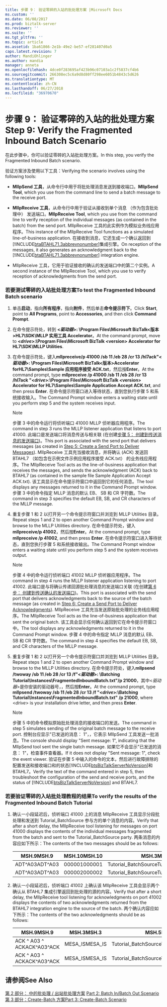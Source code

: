 ```yaml
---
title: 步骤 9： 验证零碎的入站的批处理方案 |Microsoft Docs
ms.custom: ''
ms.date: 06/08/2017
ms.prod: biztalk-server
ms.reviewer: ''
ms.suite: ''
ms.tgt_pltfrm: ''
ms.topic: article
ms.assetid: 1ba61866-2e1b-49e2-be57-ef281407d0a5
caps.latest.revision: 7
author: MandiOhlinger
ms.author: mandia
manager: anneta
ms.openlocfilehash: 4dce0f283695af423b96c07103a1c2f5837cf4b6
ms.sourcegitcommit: 266308ec5c6a9d8d80ff298ee6051b4843c5d626
ms.translationtype: MT
ms.contentlocale: zh-CN
ms.lasthandoff: 06/27/2018
ms.locfileid: "36970670"
---
```

# <a name="step-9-verify-the-fragmented-inbound-batch-scenario"></a><span data-ttu-id="a96f7-102">步骤 9： 验证零碎的入站的批处理方案</span><span class="sxs-lookup"><span data-stu-id="a96f7-102">Step 9: Verify the Fragmented Inbound Batch Scenario</span></span>
<span data-ttu-id="a96f7-103">在此步骤中，你可以验证零碎的入站批处理方案。</span><span class="sxs-lookup"><span data-stu-id="a96f7-103">In this step, you verify the Fragmented Inbound Batch scenario.</span></span>  
  
 <span data-ttu-id="a96f7-104">验证方案涉及使用以下工具：</span><span class="sxs-lookup"><span data-stu-id="a96f7-104">Verifying the scenario involves using the following tools:</span></span>  
  
- <span data-ttu-id="a96f7-105">**MllpSend 工具**，从命令行中用于将批处理消息发送到接收端口。</span><span class="sxs-lookup"><span data-stu-id="a96f7-105">**MllpSend Tool**, which you use from the command line to send a batch message to the receive port.</span></span>  
  
- <span data-ttu-id="a96f7-106">**MllpReceive 工具**，从命令行中用于验证从接收到单个消息 （作为包含批处理中） 发送端口。</span><span class="sxs-lookup"><span data-stu-id="a96f7-106">**MllpReceive Tool**, which you use from the command line to verify reception of the individual messages (as contained in the batch) from the send port.</span></span> <span data-ttu-id="a96f7-107">MllpReceive 工具的此实例作为模拟业务线应用程序。</span><span class="sxs-lookup"><span data-stu-id="a96f7-107">This instance of the MllpReceive Tool functions as a simulated line-of-business application.</span></span> <span data-ttu-id="a96f7-108">在接收到消息，它还生成一个确认返回到[!INCLUDE[btaBTAHL71.3abbrevnonumber](../../includes/btabtahl71-3abbrevnonumber-md.md)]集成引擎。</span><span class="sxs-lookup"><span data-stu-id="a96f7-108">On reception of the messages, it also generates an acknowledgment back to the [!INCLUDE[btaBTAHL71.3abbrevnonumber](../../includes/btabtahl71-3abbrevnonumber-md.md)] integration engine.</span></span>  
  
- <span data-ttu-id="a96f7-109">MllpReceive 工具，它用于验证接收的确认的发送端口中的第二个实例。</span><span class="sxs-lookup"><span data-stu-id="a96f7-109">A second instance of the MllpReceive Tool, which you use to verify reception of acknowledgments from the send port.</span></span>  
  
### <a name="to-test-the-fragmented-inbound-batch-scenario"></a><span data-ttu-id="a96f7-110">若要测试零碎的入站批处理方案</span><span class="sxs-lookup"><span data-stu-id="a96f7-110">To test the Fragmented Inbound Batch scenario</span></span>  
  
1. <span data-ttu-id="a96f7-111">单击**启动**，指向**所有程序**，指向**附件**，然后单击**命令提示符下**。</span><span class="sxs-lookup"><span data-stu-id="a96f7-111">Click **Start**, point to **All Programs**, point to **Accessories**, and then click **Command Prompt**.</span></span>  
  
2. <span data-ttu-id="a96f7-112">在命令提示符处，转到 **\<*驱动器*\>: \Program Files\Microsoft BizTalk\<版本\>HL7\SDK\MLLP 实用工具 Accelerator**。</span><span class="sxs-lookup"><span data-stu-id="a96f7-112">At the command prompt, move to **\<*drive*\>:\Program Files\Microsoft BizTalk \<version\> Accelerator for HL7\SDK\MLLP Utilities**.</span></span>  
  
3. <span data-ttu-id="a96f7-113">在命令提示符处，键入**mllpreceive/p 41000 /sb 11 /eb 28 /cr 13 /hl7ack"\<*驱动器*\>: \Program Files\Microsoft BizTalk\<版本\>Accelerator forHL7\Samples\Sample 应用程序接受 ACK.txt**，然后按**Enter**。</span><span class="sxs-lookup"><span data-stu-id="a96f7-113">At the command prompt, type **mllpreceive /p 41000 /sb 11 /eb 28 /cr 13 /hl7ack "\<*drive*\>:\Program Files\Microsoft BizTalk \<version\> Accelerator for HL7\Samples\Sample Application Accept ACK.txt**, and then press **Enter**.</span></span> <span data-ttu-id="a96f7-114">在命令提示符窗口进入等待状态，直到您执行步骤 5 和系统接收输入。</span><span class="sxs-lookup"><span data-stu-id="a96f7-114">The Command Prompt window enters a waiting state until you perform step 5 and the system receives input.</span></span>  
  
   > [!NOTE]
   >  <span data-ttu-id="a96f7-115">步骤 3 中的命令运行将侦听端口 41000 MLLP 侦听器应用程序。</span><span class="sxs-lookup"><span data-stu-id="a96f7-115">The command in step 3 runs the MLLP listener application that listens to port 41000.</span></span> <span data-ttu-id="a96f7-116">此端口是发送端口将消息传送与相关联 (在创建[步骤 5： 创建到传送消息的发送端口](../../adapters-and-accelerators/accelerator-hl7/step-5-create-a-send-port-to-deliver-messages.md))。</span><span class="sxs-lookup"><span data-stu-id="a96f7-116">This port is associated with the send port that delivers messages (as created in [Step 5: Create a Send Port to Deliver Messages](../../adapters-and-accelerators/accelerator-hl7/step-5-create-a-send-port-to-deliver-messages.md)).</span></span> <span data-ttu-id="a96f7-117">MllpReceive 工具充当接收消息，并将确认 (ACK) 发送回 BTAHL7 （如包含在示例文件示例应用程序接受 ACK.txt） 的业务线应用程序。</span><span class="sxs-lookup"><span data-stu-id="a96f7-117">The MllpReceive Tool acts as the line-of-business application that receives the messages, and sends the acknowledgment (ACK) back to BTAHL7 (as contained in the sample file Sample Application Accept ACK.txt).</span></span> <span data-ttu-id="a96f7-118">该工具显示在命令提示符窗口中返回到它的任何消息。</span><span class="sxs-lookup"><span data-stu-id="a96f7-118">The tool displays any messages returned to it in the Command Prompt window.</span></span> <span data-ttu-id="a96f7-119">步骤 3 中的命令指定 MLLP 消息的默认 EB、 SB 和 CR 字符数。</span><span class="sxs-lookup"><span data-stu-id="a96f7-119">The command in step 3 specifies the default EB, SB, and CR characters of the MLLP message.</span></span>  
  
4. <span data-ttu-id="a96f7-120">重复步骤 1 和 2 以打开另一个命令提示符窗口并浏览到 MLLP Utilities 目录。</span><span class="sxs-lookup"><span data-stu-id="a96f7-120">Repeat steps 1 and 2 to open another Command Prompt window and browse to the MLLP Utilities directory.</span></span> <span data-ttu-id="a96f7-121">在命令提示符处，键入**mllpreceive/p 41002**，然后按**Enter**。</span><span class="sxs-lookup"><span data-stu-id="a96f7-121">At the command prompt, type **mllpreceive /p 41002**, and then press **Enter**.</span></span> <span data-ttu-id="a96f7-122">在命令提示符窗口进入等待状态，直到您执行步骤 5 和系统接收输出。</span><span class="sxs-lookup"><span data-stu-id="a96f7-122">The Command Prompt window enters a waiting state until you perform step 5 and the system receives output.</span></span>  
  
   > [!NOTE]
   >  <span data-ttu-id="a96f7-123">步骤 4 中的命令运行侦听端口 41002 MLLP 侦听器应用程序。</span><span class="sxs-lookup"><span data-stu-id="a96f7-123">The command in step 4 runs the MLLP listener application listening to port 41002.</span></span> <span data-ttu-id="a96f7-124">此端口是与将确认传递回源批处理消息的发送端口关联 (在创建[第 6 步： 创建到传送确认的发送端口](../../adapters-and-accelerators/accelerator-hl7/step-6-create-a-send-port-to-deliver-acknowledgments.md))。</span><span class="sxs-lookup"><span data-stu-id="a96f7-124">This port is associated with the send port that delivers acknowledgments back to the source of the batch message (as created in [Step 6: Create a Send Port to Deliver Acknowledgments](../../adapters-and-accelerators/accelerator-hl7/step-6-create-a-send-port-to-deliver-acknowledgments.md)).</span></span> <span data-ttu-id="a96f7-125">MllpReceive 工具充当发送原始批处理的业务线应用程序。</span><span class="sxs-lookup"><span data-stu-id="a96f7-125">The MllpReceive Tool acts as the line-of-business application that sent the original batch.</span></span> <span data-ttu-id="a96f7-126">该工具会显示任何确认返回到它在命令提示符窗口中。</span><span class="sxs-lookup"><span data-stu-id="a96f7-126">The tool displays any acknowledgments returned to it in the Command Prompt window.</span></span> <span data-ttu-id="a96f7-127">步骤 4 中的命令指定 MLLP 消息的默认 EB、 SB 和 CR 字符数。</span><span class="sxs-lookup"><span data-stu-id="a96f7-127">The command in step 4 specifies the default EB, SB, and CR characters of the MLLP message.</span></span>  
  
5. <span data-ttu-id="a96f7-128">重复步骤 1 和 2 以打开另一个命令提示符窗口并浏览到 MLLP Utilities 目录。</span><span class="sxs-lookup"><span data-stu-id="a96f7-128">Repeat steps 1 and 2 to open another Command Prompt window and browse to the MLLP Utilities directory.</span></span> <span data-ttu-id="a96f7-129">在命令提示符处，键入**mllpsend /twoway /sb 11 /eb 28 /cr 13 /f"\<*驱动器*\>: \Batching Tutorial\Instances\FragmentedInboundBatch.txt"/p 21000**，其中\<*驱动器*\>是你安装的驱动器号，，然后按**Enter**。</span><span class="sxs-lookup"><span data-stu-id="a96f7-129">At the command prompt, type **mllpsend /twoway /sb 11 /eb 28 /cr 13 /f "\<*drive*\>:\Batching Tutorial\Instances\FragmentedInboundBatch.txt" /p 21000**, where \<*drive*\> is your installation drive letter, and then press **Enter**.</span></span>  
  
   > [!NOTE]
   >  <span data-ttu-id="a96f7-130">步骤 5 中的命令模拟原始批处理消息的接收端口的发送。</span><span class="sxs-lookup"><span data-stu-id="a96f7-130">The command in step 5 simulates sending of the original batch message to the receive port.</span></span> <span data-ttu-id="a96f7-131">控制台应显示"已发送的消息： 1"，，它表示 MllpSend 工具发送一批消息。</span><span class="sxs-lookup"><span data-stu-id="a96f7-131">The console should display "Sent message: 1", indicating that the MllpSend tool sent the single batch message.</span></span> <span data-ttu-id="a96f7-132">如果它不会显示"已发送的消息： 1"，检查事件查看器。</span><span class="sxs-lookup"><span data-stu-id="a96f7-132">If it does not display "Sent message: 1", check the event viewer.</span></span> <span data-ttu-id="a96f7-133">验证在步骤 5 中输入的命令的文本，然后进行故障排除的配置发送和接收端口和的状态[!INCLUDE[btsBizTalkServerNoVersion](../../includes/btsbiztalkservernoversion-md.md)]和 BTAHL7。</span><span class="sxs-lookup"><span data-stu-id="a96f7-133">Verify the text of the command entered in step 5, then troubleshoot the configuration of the send and receive ports, and the status of [!INCLUDE[btsBizTalkServerNoVersion](../../includes/btsbiztalkservernoversion-md.md)] and BTAHL7.</span></span>  
  
### <a name="to-verify-the-results-of-the-fragmented-inbound-batch-tutorial"></a><span data-ttu-id="a96f7-134">若要验证零碎的入站批处理教程的结果</span><span class="sxs-lookup"><span data-stu-id="a96f7-134">To verify the results of the Fragmented Inbound Batch Tutorial</span></span>  
  
1.  <span data-ttu-id="a96f7-135">确认一小段延迟后，侦听端口 41000 上的消息 MllpReceive 工具显示分段批处理和发送到 Tutorial_BatchSource 参与方的单个消息的内容。</span><span class="sxs-lookup"><span data-stu-id="a96f7-135">Verify that after a short delay, the MllpReceive tool listening for messages on port 41000 displays the contents of the individual messages fragmented from the batch and sent to the Tutorial_BatchSource party.</span></span> <span data-ttu-id="a96f7-136">两条消息的内容应如下所示：</span><span class="sxs-lookup"><span data-stu-id="a96f7-136">The contents of the two messages should be as follows:</span></span>  
  
    |<span data-ttu-id="a96f7-137">MSH.9</span><span class="sxs-lookup"><span data-stu-id="a96f7-137">MSH.9</span></span>|<span data-ttu-id="a96f7-138">MSH.10</span><span class="sxs-lookup"><span data-stu-id="a96f7-138">MSH.10</span></span>|<span data-ttu-id="a96f7-139">MSH.3</span><span class="sxs-lookup"><span data-stu-id="a96f7-139">MSH.3</span></span>|<span data-ttu-id="a96f7-140">MSH.5</span><span class="sxs-lookup"><span data-stu-id="a96f7-140">MSH.5</span></span>|  
    |-----------|------------|-----------|-----------|  
    |<span data-ttu-id="a96f7-141">ADT^A03</span><span class="sxs-lookup"><span data-stu-id="a96f7-141">ADT^A03</span></span>|<span data-ttu-id="a96f7-142">000001</span><span class="sxs-lookup"><span data-stu-id="a96f7-142">000001</span></span>|<span data-ttu-id="a96f7-143">Tutorial_BatchSource</span><span class="sxs-lookup"><span data-stu-id="a96f7-143">Tutorial_BatchSource</span></span>|<span data-ttu-id="a96f7-144">MESA_IS</span><span class="sxs-lookup"><span data-stu-id="a96f7-144">MESA_IS</span></span>|  
    |<span data-ttu-id="a96f7-145">ADT^A03</span><span class="sxs-lookup"><span data-stu-id="a96f7-145">ADT^A03</span></span>|<span data-ttu-id="a96f7-146">000002</span><span class="sxs-lookup"><span data-stu-id="a96f7-146">000002</span></span>|<span data-ttu-id="a96f7-147">Tutorial_BatchSource</span><span class="sxs-lookup"><span data-stu-id="a96f7-147">Tutorial_BatchSource</span></span>|<span data-ttu-id="a96f7-148">MESA_IS</span><span class="sxs-lookup"><span data-stu-id="a96f7-148">MESA_IS</span></span>|  
  
2.  <span data-ttu-id="a96f7-149">确认一小段延迟后，侦听端口 41002 上确认该 MllpReceive 工具会显示两个确认从 BTAHL7 集成引擎返回到批处理的源的内容。</span><span class="sxs-lookup"><span data-stu-id="a96f7-149">Verify that after a short delay, the MllpReceive tool listening for acknowledgments on port 41002 displays the contents of two acknowledgments returned from the BTAHL7 integration engine to the source of the batch.</span></span> <span data-ttu-id="a96f7-150">两个确认内容应如下所示：</span><span class="sxs-lookup"><span data-stu-id="a96f7-150">The contents of the two acknowledgments should be as follows:</span></span>  
  
    |<span data-ttu-id="a96f7-151">MSH.9</span><span class="sxs-lookup"><span data-stu-id="a96f7-151">MSH.9</span></span>|<span data-ttu-id="a96f7-152">MSH.3</span><span class="sxs-lookup"><span data-stu-id="a96f7-152">MSH.3</span></span>|<span data-ttu-id="a96f7-153">MSH.5</span><span class="sxs-lookup"><span data-stu-id="a96f7-153">MSH.5</span></span>|<span data-ttu-id="a96f7-154">MSA.2</span><span class="sxs-lookup"><span data-stu-id="a96f7-154">MSA.2</span></span>|<span data-ttu-id="a96f7-155">MSA.1</span><span class="sxs-lookup"><span data-stu-id="a96f7-155">MSA.1</span></span>|  
    |-----------|-----------|-----------|-----------|-----------|  
    |<span data-ttu-id="a96f7-156">ACK ^ A03 ^ ACK</span><span class="sxs-lookup"><span data-stu-id="a96f7-156">ACK^A03^ACK</span></span>|<span data-ttu-id="a96f7-157">MESA_IS</span><span class="sxs-lookup"><span data-stu-id="a96f7-157">MESA_IS</span></span>|<span data-ttu-id="a96f7-158">Tutorial_BatchSource</span><span class="sxs-lookup"><span data-stu-id="a96f7-158">Tutorial_BatchSource</span></span>|<span data-ttu-id="a96f7-159">000001</span><span class="sxs-lookup"><span data-stu-id="a96f7-159">000001</span></span>|<span data-ttu-id="a96f7-160">AA</span><span class="sxs-lookup"><span data-stu-id="a96f7-160">AA</span></span>|  
    |<span data-ttu-id="a96f7-161">ACK ^ A03 ^ ACK</span><span class="sxs-lookup"><span data-stu-id="a96f7-161">ACK^A03^ACK</span></span>|<span data-ttu-id="a96f7-162">MESA_IS</span><span class="sxs-lookup"><span data-stu-id="a96f7-162">MESA_IS</span></span>|<span data-ttu-id="a96f7-163">Tutorial_BatchSource</span><span class="sxs-lookup"><span data-stu-id="a96f7-163">Tutorial_BatchSource</span></span>|<span data-ttu-id="a96f7-164">000002</span><span class="sxs-lookup"><span data-stu-id="a96f7-164">000002</span></span>|<span data-ttu-id="a96f7-165">AA</span><span class="sxs-lookup"><span data-stu-id="a96f7-165">AA</span></span>|  
  
## <a name="see-also"></a><span data-ttu-id="a96f7-166">请参阅</span><span class="sxs-lookup"><span data-stu-id="a96f7-166">See Also</span></span>  
 <span data-ttu-id="a96f7-167">[第 2 部分： 中的批处理 / 出站批处理方案](../../adapters-and-accelerators/accelerator-hl7/part-2-batch-in-batch-out-scenario.md) </span><span class="sxs-lookup"><span data-stu-id="a96f7-167">[Part 2: Batch In/Batch Out Scenario](../../adapters-and-accelerators/accelerator-hl7/part-2-batch-in-batch-out-scenario.md) </span></span>  
 [<span data-ttu-id="a96f7-168">第 3 部分：Create-Batch 方案</span><span class="sxs-lookup"><span data-stu-id="a96f7-168">Part 3: Create-Batch Scenario</span></span>](../../adapters-and-accelerators/accelerator-hl7/part-3-create-batch-scenario.md)